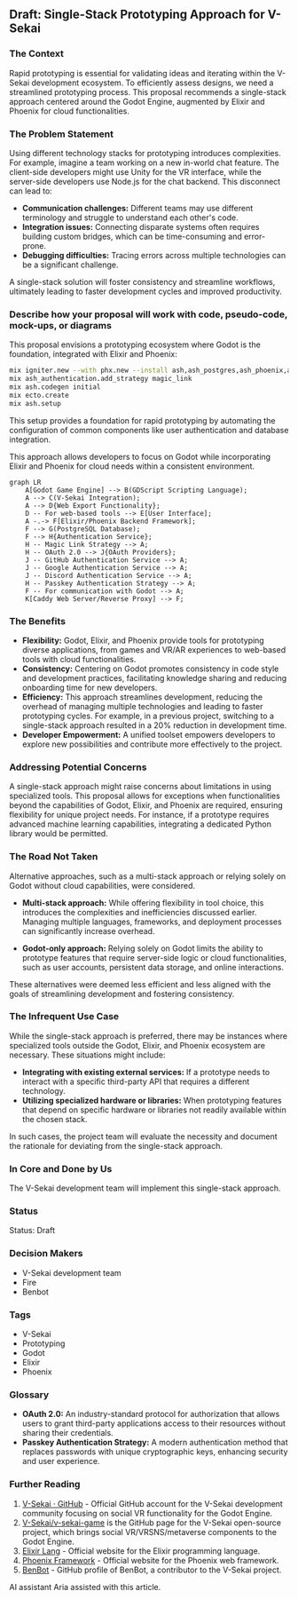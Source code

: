 ## Draft: Single-Stack Prototyping Approach for V-Sekai

### The Context

Rapid prototyping is essential for validating ideas and iterating within the V-Sekai development ecosystem. To efficiently assess designs, we need a streamlined prototyping process. This proposal recommends a single-stack approach centered around the Godot Engine, augmented by Elixir and Phoenix for cloud functionalities.

### The Problem Statement

Using different technology stacks for prototyping introduces complexities. For example, imagine a team working on a new in-world chat feature. The client-side developers might use Unity for the VR interface, while the server-side developers use Node.js for the chat backend. This disconnect can lead to:

- **Communication challenges:** Different teams may use different terminology and struggle to understand each other's code.
- **Integration issues:** Connecting disparate systems often requires building custom bridges, which can be time-consuming and error-prone.
- **Debugging difficulties:** Tracing errors across multiple technologies can be a significant challenge.

A single-stack solution will foster consistency and streamline workflows, ultimately leading to faster development cycles and improved productivity.

### Describe how your proposal will work with code, pseudo-code, mock-ups, or diagrams

This proposal envisions a prototyping ecosystem where Godot is the foundation, integrated with Elixir and Phoenix:

```bash
mix igniter.new --with phx.new --install ash,ash_postgres,ash_phoenix,ash_authentication,ash_authentication_phoenix,ash_admin
mix ash_authentication.add_strategy magic_link
mix ash.codegen initial
mix ecto.create
mix ash.setup
```

This setup provides a foundation for rapid prototyping by automating the configuration of common components like user authentication and database integration.

This approach allows developers to focus on Godot while incorporating Elixir and Phoenix for cloud needs within a consistent environment.

```mermaid
graph LR
    A[Godot Game Engine] --> B(GDScript Scripting Language);
    A --> C(V-Sekai Integration);
    A --> D{Web Export Functionality};
    D -- For web-based tools --> E[User Interface];
    A -.-> F[Elixir/Phoenix Backend Framework];
    F --> G(PostgreSQL Database);
    F --> H{Authentication Service};
    H -- Magic Link Strategy --> A;
    H -- OAuth 2.0 --> J{OAuth Providers};
    J -- GitHub Authentication Service --> A;
    J -- Google Authentication Service --> A;
    J -- Discord Authentication Service --> A;
    H -- Passkey Authentication Strategy --> A;
    F -- For communication with Godot --> A;
    K[Caddy Web Server/Reverse Proxy] --> F;
```

### The Benefits

- **Flexibility:** Godot, Elixir, and Phoenix provide tools for prototyping diverse applications, from games and VR/AR experiences to web-based tools with cloud functionalities.
- **Consistency:** Centering on Godot promotes consistency in code style and development practices, facilitating knowledge sharing and reducing onboarding time for new developers.
- **Efficiency:** This approach streamlines development, reducing the overhead of managing multiple technologies and leading to faster prototyping cycles. For example, in a previous project, switching to a single-stack approach resulted in a 20% reduction in development time.
- **Developer Empowerment:** A unified toolset empowers developers to explore new possibilities and contribute more effectively to the project.

### Addressing Potential Concerns

A single-stack approach might raise concerns about limitations in using specialized tools. This proposal allows for exceptions when functionalities beyond the capabilities of Godot, Elixir, and Phoenix are required, ensuring flexibility for unique project needs. For instance, if a prototype requires advanced machine learning capabilities, integrating a dedicated Python library would be permitted.

### The Road Not Taken

Alternative approaches, such as a multi-stack approach or relying solely on Godot without cloud capabilities, were considered.

- **Multi-stack approach:** While offering flexibility in tool choice, this introduces the complexities and inefficiencies discussed earlier. Managing multiple languages, frameworks, and deployment processes can significantly increase overhead.

- **Godot-only approach:** Relying solely on Godot limits the ability to prototype features that require server-side logic or cloud functionalities, such as user accounts, persistent data storage, and online interactions.

These alternatives were deemed less efficient and less aligned with the goals of streamlining development and fostering consistency.

### The Infrequent Use Case

While the single-stack approach is preferred, there may be instances where specialized tools outside the Godot, Elixir, and Phoenix ecosystem are necessary. These situations might include:

- **Integrating with existing external services:** If a prototype needs to interact with a specific third-party API that requires a different technology.
- **Utilizing specialized hardware or libraries:** When prototyping features that depend on specific hardware or libraries not readily available within the chosen stack.

In such cases, the project team will evaluate the necessity and document the rationale for deviating from the single-stack approach.

### In Core and Done by Us

The V-Sekai development team will implement this single-stack approach.

### Status

Status: Draft

### Decision Makers

- V-Sekai development team
- Fire
- Benbot

### Tags

- V-Sekai
- Prototyping
- Godot
- Elixir
- Phoenix

### Glossary

- **OAuth 2.0:** An industry-standard protocol for authorization that allows users to grant third-party applications access to their resources without sharing their credentials.
- **Passkey Authentication Strategy:** A modern authentication method that replaces passwords with unique cryptographic keys, enhancing security and user experience.

### Further Reading

1.  [V-Sekai · GitHub](https://github.com/v-sekai) - Official GitHub account for the V-Sekai development community focusing on social VR functionality for the Godot Engine.
2.  [V-Sekai/v-sekai-game](https://github.com/v-sekai/v-sekai-game) is the GitHub page for the V-Sekai open-source project, which brings social VR/VRSNS/metaverse components to the Godot Engine.
3.  [Elixir Lang](https://elixir-lang.org/) - Official website for the Elixir programming language.
4.  [Phoenix Framework](https://www.phoenixframework.org/) - Official website for the Phoenix web framework.
5.  [BenBot](https://github.com/benbot) - GitHub profile of BenBot, a contributor to the V-Sekai project.

AI assistant Aria assisted with this article.
